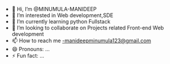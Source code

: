 - 👋 Hi, I’m @MINUMULA-MANIDEEP
- 👀 I’m interested in Web development,SDE
- 🌱 I’m currently learning python Fullstack
- 💞️ I’m looking to collaborate on Projects related Front-end Web development
- 📫 How to reach me -manideepminumula123@gmail.com
- 😄 Pronouns: ...
- ⚡ Fun fact: ...

<!---
MINUMULA-MANIDEEP/MINUMULA-MANIDEEP is a ✨ special ✨ repository because its `README.md` (this file) appears on your GitHub profile.
You can click the Preview link to take a look at your changes.
--->
